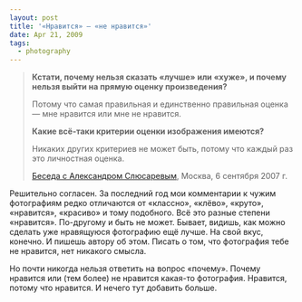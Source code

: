 ```yaml
---
layout: post
title: '«Нравится» — «не нравится»'
date: Apr 21, 2009
tags:
  - photography
---
```


> **Кстати, почему нельзя сказать «лучше» или «хуже», и почему нельзя выйти на прямую оценку произведения?**
> 
> Потому что самая правильная и единственно правильная оценка — мне нравится или мне не нравится.
> 
> **Какие всё-таки критерии оценки изображения имеются?**
> 
> Никаких других критериев не может быть, потому что каждый раз это личностная оценка.
> 
> [Беседа с Александром Слюсаревым](http://photo.picart.ru/050050050.html "Беседа с Александром Слюсаревым на сайте Photo.Picart"), Москва, 6 сентября 2007 г.

Решительно согласен. За последний год мои комментарии к чужим фотографиям редко отличаются от «классно», «клёво», «круто», «нравится», «красиво» и тому подобного. Всё это разные степени «нравится». По-другому и быть не может. Бывает, видишь, как можно сделать уже нравящуюся фотографию ещё лучше. На свой вкус, конечно. И пишешь автору об этом. Писать о том, что фотография тебе не нравится, нет никакого смысла.

Но почти никогда нельзя ответить на вопрос «почему». Почему нравится или (тем более) не нравится какая-то фотография. Нравится, потому что нравится. И нечего тут добавить больше.

